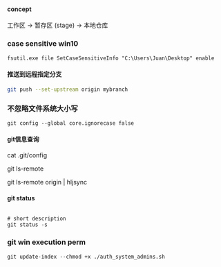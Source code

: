 
#### concept

工作区 -> 暂存区 (stage) -> 本地仓库

### case sensitive win10
```
fsutil.exe file SetCaseSensitiveInfo "C:\Users\Juan\Desktop" enable
```

#### 推送到远程指定分支
```bash
git push --set-upstream origin mybranch
```

###  不忽略文件系统大小写
```
git config --global core.ignorecase false
```

#### git信息查询

cat .git/config

git ls-remote

git ls-remote origin | hljsync

#### git status

```

# short description
git status -s

```


### git win execution perm
```
git update-index --chmod +x ./auth_system_admins.sh
```